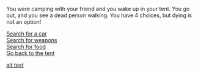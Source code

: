 You were camping with your friend and you wake up in your tent. 
You go out, and you see a dead person walking.
You have 4 choices, but dying is not an option!

[Search for a car](cars/cars.md)  
[Search for weapons](weapons/weapons.md)  
[Search for food](food/food.md)  
[Go back to the tent](tent/tent.md)  

[alt text](http://i.telegraph.co.uk/multimedia/archive/02690/Anne-Guichard_2690182k.jpg)